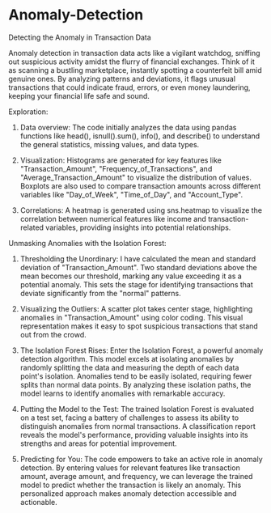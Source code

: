 # Anomaly-Detection
Detecting the Anomaly in Transaction Data

  Anomaly detection in transaction data acts like a vigilant watchdog, sniffing out suspicious activity amidst the flurry of financial exchanges. Think of it as scanning a bustling marketplace, instantly spotting a counterfeit bill amid genuine ones. By analyzing patterns and deviations, it flags unusual transactions that could indicate fraud, errors, or even money laundering, keeping your financial life safe and sound.
  
Exploration:

1. Data overview: The code initially analyzes the data using pandas functions like head(), isnull().sum(), info(), and describe() to understand the general statistics, missing values, and data types.

2. Visualization: Histograms are generated for key features like "Transaction_Amount", "Frequency_of_Transactions", and "Average_Transaction_Amount" to visualize the distribution of values. Boxplots are also used to compare transaction amounts across different variables like "Day_of_Week", "Time_of_Day", and "Account_Type".

3. Correlations: A heatmap is generated using sns.heatmap to visualize the correlation between numerical features like income and transaction-related variables, providing insights into potential relationships.

Unmasking Anomalies with the Isolation Forest:

1. Thresholding the Unordinary: I have calculated the mean and standard deviation of "Transaction_Amount". Two standard deviations above the mean becomes our threshold, marking any value exceeding it as a potential anomaly. This sets the stage for identifying transactions that deviate significantly from the "normal" patterns.

2. Visualizing the Outliers: A scatter plot takes center stage, highlighting anomalies in "Transaction_Amount" using color coding. This visual representation makes it easy to spot suspicious transactions that stand out from the crowd.

3. The Isolation Forest Rises: Enter the Isolation Forest, a powerful anomaly detection algorithm. This model excels at isolating anomalies by randomly splitting the data and measuring the depth of each data point's isolation. Anomalies tend to be easily isolated, requiring fewer splits than normal data points. By analyzing these isolation paths, the model learns to identify anomalies with remarkable accuracy.

4. Putting the Model to the Test: The trained Isolation Forest is evaluated on a test set, facing a battery of challenges to assess its ability to distinguish anomalies from normal transactions. A classification report reveals the model's performance, providing valuable insights into its strengths and areas for potential improvement.

5. Predicting for You: The code empowers to take an active role in anomaly detection. By entering values for relevant features like transaction amount, average amount, and frequency, we can leverage the trained model to predict whether the transaction is likely an anomaly. This personalized approach makes anomaly detection accessible and actionable.
